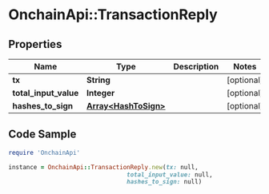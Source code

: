 # OnchainApi::TransactionReply

## Properties

Name | Type | Description | Notes
------------ | ------------- | ------------- | -------------
**tx** | **String** |  | [optional] 
**total_input_value** | **Integer** |  | [optional] 
**hashes_to_sign** | [**Array&lt;HashToSign&gt;**](HashToSign.md) |  | [optional] 

## Code Sample

```ruby
require 'OnchainApi'

instance = OnchainApi::TransactionReply.new(tx: null,
                                 total_input_value: null,
                                 hashes_to_sign: null)
```


